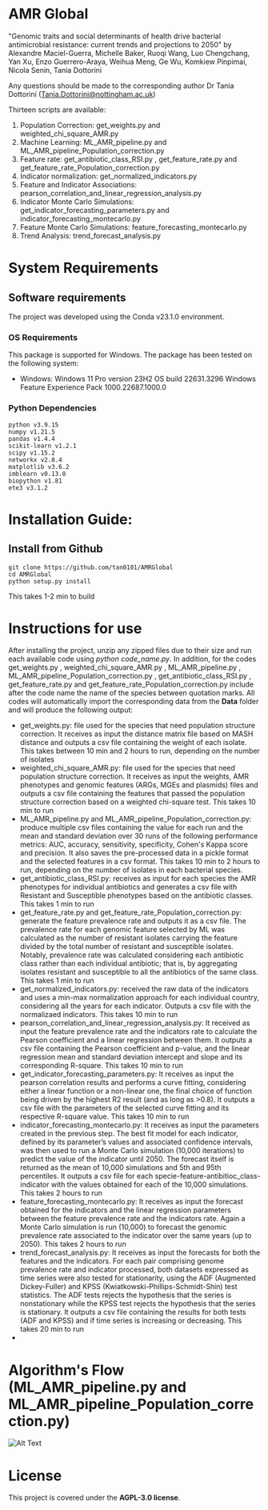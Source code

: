 # AMR Global

"Genomic traits and social determinants of health drive bacterial antimicrobial resistance: current trends and projections to 2050" by Alexandre Maciel-Guerra, Michelle Baker­, Ruoqi Wang­, Luo Chengchang, Yan Xu, Enzo Guerrero-Araya, Weihua Meng, Ge Wu, Komkiew Pinpimai, Nicola Senin, Tania Dottorini
 
Any questions should be made to the corresponding author Dr Tania Dottorini (Tania.Dottorini@nottingham.ac.uk)

Thirteen scripts are available:

1. Population Correction: get_weights.py and weighted_chi_square_AMR.py
2. Machine Learning: ML_AMR_pipeline.py and ML_AMR_pipeline_Population_correction.py
3. Feature rate: get_antibiotic_class_RSI.py , get_feature_rate.py and get_feature_rate_Population_correction.py
4. Indicator normalization: get_normalized_indicators.py
5. Feature and Indicator Associations: pearson_correlation_and_linear_regression_analysis.py
6. Indicator Monte Carlo Simulations: get_indicator_forecasting_parameters.py and indicator_forecasting_montecarlo.py
7. Feature Monte Carlo Simulations: feature_forecasting_montecarlo.py
8. Trend Analysis: trend_forecast_analysis.py

# System Requirements

## Software requirements

The project was developed using the Conda v23.1.0 environment.

### OS Requirements

This package is supported for Windows. The package has been tested on the following system: 

* Windows: Windows 11 Pro version 23H2 OS build 22631.3296 Windows Feature Experience Pack 1000.22687.1000.0 


### Python Dependencies

```
python v3.9.15
numpy v1.21.5
pandas v1.4.4
scikit-learn v1.2.1
scipy v1.15.2
networkx v2.8.4
matplotlib v3.6.2
imblearn v0.13.0
biopython v1.81
ete3 v3.1.2
```

# Installation Guide:

## Install from Github
```
git clone https://github.com/tan0101/AMRGlobal
cd AMRGlobal
python setup.py install
```

This takes 1-2 min to build

# Instructions for use

After installing the project, unzip any zipped files due to their size and run each available code using _python code_name.py_. In addition, for the codes get_weights.py , weighted_chi_square_AMR.py , ML_AMR_pipeline.py , ML_AMR_pipeline_Population_correction.py , get_antibiotic_class_RSI.py , get_feature_rate.py and get_feature_rate_Population_correction.py include after the code name the name of the species between quotation marks. All codes will automatically import the corresponding data from the **Data** folder and will produce the following output:

* get_weights.py: file used for the species that need population structure correction. It receives as input the distance matrix file based on MASH distance and outputs a csv file containing the weight of each isolate. This takes between 10 min and 2 hours to run, depending on the number of isolates
* weighted_chi_square_AMR.py: file used for the species that need population structure correction. It receives as input the weights, AMR phenotypes and genomic features (ARGs, MGEs and plasmids) files and outputs a csv file containing the features that passed the population structure correction based on a weighted chi-square test. This takes 10 min to run
* ML_AMR_pipeline.py and ML_AMR_pipeline_Population_correction.py:  produce multiple csv files containing the value for each run and the mean and standard deviation over 30 runs of the following performance metrics: AUC, accuracy, sensitivity, specificity, Cohen's Kappa score and precision. It also saves the pre-processed data in a pickle format and the selected features in a csv format. This takes 10 min to 2 hours to run, depending on the number of isolates in each bacterial species.
* get_antibiotic_class_RSI.py: receives as input for each species the AMR phenotypes for individual antibiotics and generates a csv file with Resistant and Susceptible phenotypes based on the antibiotic classes. This takes 1 min to run
* get_feature_rate.py and get_feature_rate_Population_correction.py: generate the feature prevalence rate and outputs it as a csv file. The prevalence rate for each genomic feature selected by ML was calculated as the number of resistant isolates carrying the feature divided by the total number of resistant and susceptible isolates. Notably, prevalence rate was calculated considering each antibiotic class rather than each individual antibiotic; that is, by aggregating isolates resistant and susceptible to all the antibiotics of the same class. This takes 1 min to run
* get_normalized_indicators.py: received the raw data of the indicators and uses a min-max normalization approach for each individual country, considering all the years for each indicator. Outputs a csv file with the normalizaed indicators. This takes 10 min to run
* pearson_correlation_and_linear_regression_analysis.py: It received as input the feature prevalence rate and the indicators rate to calculate the Pearson coefficient and a linear regression between them. It outputs a csv file containing the Pearson coefficient and p-value, and the linear regression mean and standard deviation intercept and slope and its corresponding R-square. This takes 10 min to run
* get_indicator_forecasting_parameters.py: It receives as input the pearson correlation results and performs a curve fitting, considering either a linear function or a non-linear one, the final choice of function being driven by the highest R2 result (and as long as >0.8). It outputs a csv file with the parameters of the selected curve fitting and its respective R-square value. This takes 10 min to run
* indicator_forecasting_montecarlo.py: It receives as input the parameters created in the previous step. The best fit model for each indicator, defined by its parameter’s values and associated confidence intervals, was then used to run a Monte Carlo simulation (10,000 iterations) to predict the value of the indicator until 2050. The forecast itself is returned as the mean of 10,000 simulations and 5th and 95th percentiles. It outputs a csv file for each specie-feature-antibitioc_class-indicator with the values obtained for each of the 10,000 simulations. This takes 2 hours to run
* feature_forecasting_montecarlo.py: It receives as input the forecast obtained for the indicators and the linear regression parameters between the feature prevalence rate and the indicators rate. Again a Monte Carlo simulation is run (10,000) to forecast the genomic prevalence rate associated to the indicator over the same years (up to 2050). This takes 2 hours to run
* trend_forecast_analysis.py: It receives as input the forecasts for both the features and the indicators. For each pair comprising genome prevalence rate and indicator processed, both datasets expressed as time series were also tested for stationarity, using the ADF (Augmented Dickey-Fuller) and KPSS (Kwiatkowski-Phillips-Schmidt-Shin) test statistics. The ADF tests rejects the hypothesis that the series is nonstationary while the KPSS test rejects the hypothesis that the series is stationary. It outputs a csv file containing the results for both tests (ADF and KPSS) and if time series is increasing or decreasing. This takes 20 min to run
*   

# Algorithm's Flow (ML_AMR_pipeline.py and ML_AMR_pipeline_Population_correction.py)
![Alt Text](/images/pipeline_GitHub.png)

# License

This project is covered under the **AGPL-3.0 license**.
